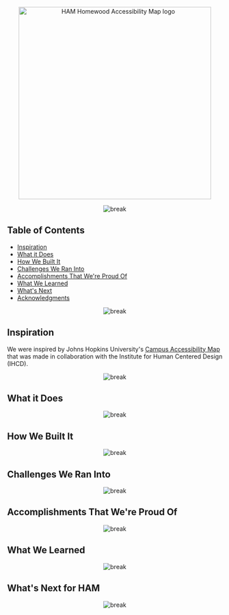 <p align="center">
  <a href="https://accessibility.jhu.edu/">
    <img alt="HAM Homewood Accessibility Map logo" title="HAM" src="https://i.postimg.cc/cJMDFZCf/Copy-of-ham.png" width="450">
  </a>
</p>

<p align="center">
<img alt="break" src="https://i.postimg.cc/J4wXMvzD/break.png">
</p>

<!-- START doctoc generated TOC please keep comment here to allow auto update -->
<!-- DON'T EDIT THIS SECTION, INSTEAD RE-RUN doctoc TO UPDATE -->
## Table of Contents

- [Inspiration](#inspiration)
- [What it Does](#what-it-does)
- [How We Built It](#how-we-built-it)
- [Challenges We Ran Into](#challenges-we-ran-into)
- [Accomplishments That We're Proud Of](#accomplishments-that-we're-proud-of)
- [What We Learned](#what-we-learned)
- [What's Next](#what's-next)
- [Acknowledgments](#acknowledgments)

<!-- END doctoc generated TOC please keep comment here to allow auto update -->

<p align="center">
<img alt="break" src="https://i.postimg.cc/J4wXMvzD/break.png">
</p>

## Inspiration
<p>
  We were inspired by Johns Hopkins University's <a href="https://accessibility.jhu.edu/">Campus Accessibility Map</a> that was made in collaboration with the Institute for Human Centered Design (IHCD).
</p>

<p align="center">
<img alt="break" src="https://i.postimg.cc/J4wXMvzD/break.png">
</p>

## What it Does

<p align="center">
<img alt="break" src="https://i.postimg.cc/J4wXMvzD/break.png">
</p>

## How We Built It

<p align="center">
<img alt="break" src="https://i.postimg.cc/J4wXMvzD/break.png">
</p>

## Challenges We Ran Into

<p align="center">
<img alt="break" src="https://i.postimg.cc/J4wXMvzD/break.png">
</p>

## Accomplishments That We're Proud Of

<p align="center">
<img alt="break" src="https://i.postimg.cc/J4wXMvzD/break.png">
</p>

## What We Learned

<p align="center">
<img alt="break" src="https://i.postimg.cc/J4wXMvzD/break.png">
</p>

## What's Next for HAM

<p align="center">
<img alt="break" src="https://i.postimg.cc/J4wXMvzD/break.png">
</p>
